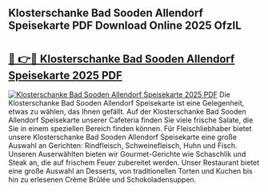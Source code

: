 ## Klosterschanke Bad Sooden Allendorf Speisekarte PDF Download Online 2025 OfzIL

# <h2><a href="http://gcbctqc.nevu.top/?p=Klosterschanke+Bad+Sooden+Allendorf+Speisekarte">🔗 👉🔴 Klosterschanke Bad Sooden Allendorf Speisekarte 2025 PDF</a></h2>

[![Klosterschanke Bad Sooden Allendorf Speisekarte 2025 PDF](https://i.imgur.com/dBaPXMq.png)](http://gcbctqc.nevu.top/?p=Klosterschanke+Bad+Sooden+Allendorf+Speisekarte)
Die Klosterschanke Bad Sooden Allendorf Speisekarte ist eine Gelegenheit, etwas zu wählen, das Ihnen gefällt. Auf der Klosterschanke Bad Sooden Allendorf Speisekarte unserer Cafeteria finden Sie viele frische Salate, die Sie in einem speziellen Bereich finden können. Für Fleischliebhaber bietet unsere Klosterschanke Bad Sooden Allendorf Speisekarte eine große Auswahl an Gerichten: Rindfleisch, Schweinefleisch, Huhn und Fisch. Unseren Auserwählten bieten wir Gourmet-Gerichte wie Schaschlik und Steak an, die auf frischem Feuer zubereitet werden. Unser Restaurant bietet eine große Auswahl an Desserts, von traditionellen Torten und Kuchen bis hin zu erlesenen Crème Brûlée und Schokoladensuppen.
